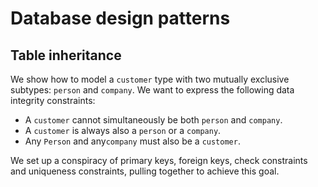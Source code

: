 # Database design patterns

## Table inheritance

We show how to model a ```customer``` type with two mutually exclusive subtypes:  ```person``` and ```company```. 
We want to express the following data integrity constraints:

* A ```customer``` cannot simultaneously be both ```person``` and ```company```.
* A ```customer``` is always also a ```person``` or a ```company```.
* Any ```Person``` and any```company``` must also be a ```customer```.

We set up a conspiracy of primary keys, foreign keys, check constraints and uniqueness constraints, 
pulling together to achieve this goal.

